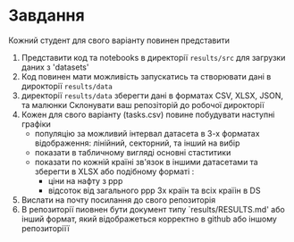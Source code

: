 # Завдання

Кожний студент для свого варіанту повинен представити

1. Представити код та notebooks в директорії `results/src` для загрузки даних з 'datasets'
2. Код повинен мати можливість запускатись та створювати дані в дирокторії `results/data` 
3. директорії `results/data` зберегти дані в форматах CSV, XLSX, JSON, та малюнки 
Склонувати ваш репозіторій до робочої дирокторії
4. Кожен для свого варіанту (tasks.csv) повине побудувати наступні графіки
   - популяцію за можливий інтервал датасета в 3-х форматах відображення: лінійний, секторний, та інший на вибір
   - показати в табличному вигляді основні стаститики 
   - показати по кожній країні зв'язок в іншими датасетами та зберегти в XLSX або подібному форматі : 
     - ціни на нафту з ppp
     - відсоток від загального ppp 3х країн та всіх країін в DS    
5. Вислати на почту посилання до свого репозиторія
6. В репозиторії пиовнен бути документ типу `results/RESULTS.md' або інший формат, який відображеться корректно в github або іншому репозиторіїї
